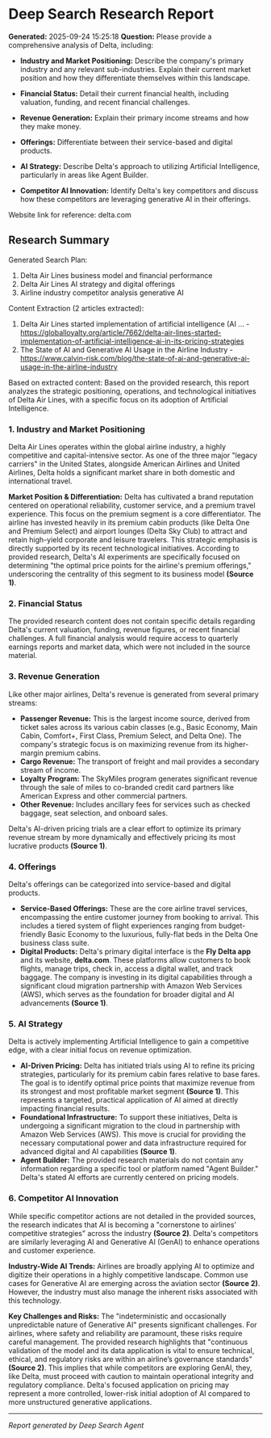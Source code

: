 # Deep Search Research Report

**Generated:** 2025-09-24 15:25:18
**Question:** Please provide a comprehensive analysis of Delta, including:

* **Industry and Market Positioning:** Describe the company's primary industry and any relevant sub-industries. Explain their current market position and how they differentiate themselves within this landscape.

* **Financial Status:** Detail their current financial health, including valuation, funding, and recent financial challenges.

* **Revenue Generation:** Explain their primary income streams and how they make money.

* **Offerings:** Differentiate between their service-based and digital products.

* **AI Strategy:** Describe Delta's approach to utilizing Artificial Intelligence, particularly in areas like Agent Builder.

* **Competitor AI Innovation:** Identify Delta's key competitors and discuss how these competitors are leveraging generative AI in their offerings.

Website link for reference: delta.com

## Research Summary


Generated Search Plan:
1. Delta Air Lines business model and financial performance
2. Delta Air Lines AI strategy and digital offerings
3. Airline industry competitor analysis generative AI

Content Extraction (2 articles extracted):
1. Delta Air Lines started implementation of artificial intelligence (AI ... - https://globalloyalty.org/article/7662/delta-air-lines-started-implementation-of-artificial-intelligence-ai-in-its-pricing-strategies
2. The State of AI and Generative AI Usage in the Airline Industry - https://www.calvin-risk.com/blog/the-state-of-ai-and-generative-ai-usage-in-the-airline-industry

Based on extracted content:
Based on the provided research, this report analyzes the strategic positioning, operations, and technological initiatives of Delta Air Lines, with a specific focus on its adoption of Artificial Intelligence.

### 1. Industry and Market Positioning

Delta Air Lines operates within the global airline industry, a highly competitive and capital-intensive sector. As one of the three major "legacy carriers" in the United States, alongside American Airlines and United Airlines, Delta holds a significant market share in both domestic and international travel.

**Market Position & Differentiation:**
Delta has cultivated a brand reputation centered on operational reliability, customer service, and a premium travel experience. This focus on the premium segment is a core differentiator. The airline has invested heavily in its premium cabin products (like Delta One and Premium Select) and airport lounges (Delta Sky Club) to attract and retain high-yield corporate and leisure travelers. This strategic emphasis is directly supported by its recent technological initiatives. According to provided research, Delta's AI experiments are specifically focused on determining "the optimal price points for the airline's premium offerings," underscoring the centrality of this segment to its business model **(Source 1)**.

### 2. Financial Status

The provided research content does not contain specific details regarding Delta's current valuation, funding, revenue figures, or recent financial challenges. A full financial analysis would require access to quarterly earnings reports and market data, which were not included in the source material.

### 3. Revenue Generation

Like other major airlines, Delta's revenue is generated from several primary streams:

*   **Passenger Revenue:** This is the largest income source, derived from ticket sales across its various cabin classes (e.g., Basic Economy, Main Cabin, Comfort+, First Class, Premium Select, and Delta One). The company's strategic focus is on maximizing revenue from its higher-margin premium cabins.
*   **Cargo Revenue:** The transport of freight and mail provides a secondary stream of income.
*   **Loyalty Program:** The SkyMiles program generates significant revenue through the sale of miles to co-branded credit card partners like American Express and other commercial partners.
*   **Other Revenue:** Includes ancillary fees for services such as checked baggage, seat selection, and onboard sales.

Delta's AI-driven pricing trials are a clear effort to optimize its primary revenue stream by more dynamically and effectively pricing its most lucrative products **(Source 1)**.

### 4. Offerings

Delta's offerings can be categorized into service-based and digital products.

*   **Service-Based Offerings:** These are the core airline travel services, encompassing the entire customer journey from booking to arrival. This includes a tiered system of flight experiences ranging from budget-friendly Basic Economy to the luxurious, fully-flat beds in the Delta One business class suite.
*   **Digital Products:** Delta's primary digital interface is the **Fly Delta app** and its website, **delta.com**. These platforms allow customers to book flights, manage trips, check in, access a digital wallet, and track baggage. The company is investing in its digital capabilities through a significant cloud migration partnership with Amazon Web Services (AWS), which serves as the foundation for broader digital and AI advancements **(Source 1)**.

### 5. AI Strategy

Delta is actively implementing Artificial Intelligence to gain a competitive edge, with a clear initial focus on revenue optimization.

*   **AI-Driven Pricing:** Delta has initiated trials using AI to refine its pricing strategies, particularly for its premium cabin fares relative to base fares. The goal is to identify optimal price points that maximize revenue from its strongest and most profitable market segment **(Source 1)**. This represents a targeted, practical application of AI aimed at directly impacting financial results.
*   **Foundational Infrastructure:** To support these initiatives, Delta is undergoing a significant migration to the cloud in partnership with Amazon Web Services (AWS). This move is crucial for providing the necessary computational power and data infrastructure required for advanced digital and AI capabilities **(Source 1)**.
*   **Agent Builder:** The provided research materials do not contain any information regarding a specific tool or platform named "Agent Builder." Delta's stated AI efforts are currently centered on pricing models.

### 6. Competitor AI Innovation

While specific competitor actions are not detailed in the provided sources, the research indicates that AI is becoming a "cornerstone to airlines’ competitive strategies" across the industry **(Source 2)**. Delta's competitors are similarly leveraging AI and Generative AI (GenAI) to enhance operations and customer experience.

**Industry-Wide AI Trends:**
Airlines are broadly applying AI to optimize and digitize their operations in a highly competitive landscape. Common use cases for Generative AI are emerging across the aviation sector **(Source 2)**. However, the industry must also manage the inherent risks associated with this technology.

**Key Challenges and Risks:**
The "indeterministic and occasionally unpredictable nature of Generative AI" presents significant challenges. For airlines, where safety and reliability are paramount, these risks require careful management. The provided research highlights that "continuous validation of the model and its data application is vital to ensure technical, ethical, and regulatory risks are within an airline’s governance standards" **(Source 2)**. This implies that while competitors are exploring GenAI, they, like Delta, must proceed with caution to maintain operational integrity and regulatory compliance. Delta's focused application on pricing may represent a more controlled, lower-risk initial adoption of AI compared to more unstructured generative applications.

---
*Report generated by Deep Search Agent*
